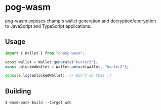 # pog-wasm

pog-wasm exposes champ's wallet generation and decryption/encryption to JavaScript and TypeScript applications.

## Usage

```ts
import { Wallet } from "champ-wasm";

const wallet = Wallet.generate("hunter2");
const unlockedWallet = Wallet.unlock(wallet, "hunter2");

console.log(unlockedWallet); // Don't do this :)
```

## Building

`$ wasm-pack build --target web`
